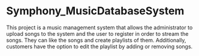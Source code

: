 # Symphony_MusicDatabaseSystem
This project is a music management system that allows the administrator to upload songs to the system and the user to register in order to stream the songs. They can like the songs and create playlists of them. Additionally, customers have the option to edit the playlist by adding or removing songs.
